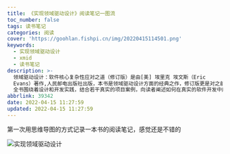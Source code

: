 ```yaml
---
title: 《实现领域驱动设计》阅读笔记一图流
toc_number: false
tags: 读书笔记
categories: 阅读
cover: 'https://goohlan.fishpi.cn/img/20220415114501.png'
keywords:
  - 实现领域驱动设计
  - xmid
  - 读书笔记
description: >-
  领域驱动设计：软件核心复杂性应对之道（修订版）是由[美] 埃里克 埃文斯（Eric
  Evans）著作,人民邮电出版社出版，本书是领域驱动设计方面的经典之作，修订版更是对之前出版的中文版进行了全面的修订和完善。
  全书围绕着设计和开发实践，结合若干真实的项目案例，向读者阐述如何在真实的软件开发中应用领域驱动设计。书中给出了领域驱动设计的系统化方法，并将人们普遍接受的一些实践综合到一起，融入了作者的见解和经验，展现了一些可扩展的设计新实践、已验证过的技术以及便于应对复杂领域的软件项目开发的基本原则。
abbrlink: 39342
date: 2022-04-15 11:27:59
updated: 2022-04-15 11:27:59
---
```

第一次用思维导图的方式记录一本书的阅读笔记，感觉还是不错的

![实现领域驱动设计](https://goohlan.fishpi.cn/img/20220415114905.svg)
